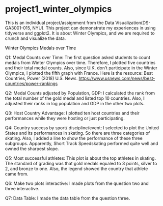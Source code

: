 # project1_winter_olympics
This is an individual project/assignment from the Data Visualization(DS-GA3001-015, NYU). This project can demonstrate my experiences in using tidyverse and ggplot2. It is about Winter Olympics, and we are required to crunch and visualize the data.

Winter Olympics Medals over Time

Q1: Medal Counts over Time: The first question asked students to count medals from Winter Olympics over time. Therefore, I plotted five countries and their total medal counts. Also, since U.K. don't participate in the Winter Olympics, I plotted the fifth graph with France. Here is the resource: Best Countries, Power (2018) U.S. News. https://www.usnews.com/news/best-countries/power-rankings

Q2: Medal Counts adjusted by Population, GDP: I calculated the rank from the total number of the gold medal and listed top 10 countries. Also, I adjusted their ranks in log population and GDP in the other two plots.

Q3: Host Country Advantage: I plotted ten host countries and their performances while they were hosting or just participating.

Q4: Country success by sport/ discipline/event: I selected to plot the United States and its performances in skating. So there are three categories of skating. Also, I added a line to show the performance of these three subgroups. Apparently, Short Track Speedskating performed quite well and owned the sharpest slope.

Q5: Most successful athletes: This plot is about the top athletes in skating. The standard of grading was that gold medals equaled to 3 points, silver to 2, and bronze to one. Also, the legend showed the country that athlete came from.

Q6: Make two plots interactive: I made plots from the question two and three interactive.

Q7: Data Table: I made the data table from the question three.
